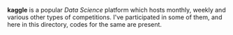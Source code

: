 **kaggle** is a popular *Data Science* platform which hosts monthly, weekly and various other types of competitions. I've participated in some of them, and here in this directory, codes for the same are present.

